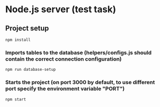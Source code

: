 # Node.js server (test task)

## Project setup
```
npm install
```

### Imports tables to the database (helpers/configs.js should contain the correct connection configuration)
```
npm run database-setup
```

### Starts the project (on port 3000 by default, to use different port specify the environment variable "PORT")
```
npm start
```
